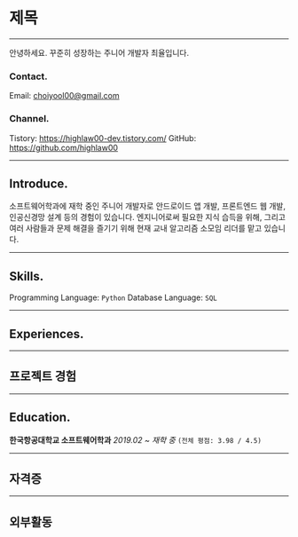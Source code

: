 # 제목
---
안녕하세요. 꾸준히 성장하는 주니어 개발자 최율입니다.
### Contact.
Email: choiyool00@gmail.com
### Channel.
Tistory: https://highlaw00-dev.tistory.com/
GitHub: https://github.com/highlaw00

---
## Introduce.
소프트웨어학과에 재학 중인 주니어 개발자로 안드로이드 앱 개발, 프론트엔드 웹 개발, 인공신경망 설계 등의 경험이 있습니다.
엔지니어로써 필요한 지식 습득을 위해, 그리고 여러 사람들과 문제 해결을 즐기기 위해 현재 교내 알고리즘 소모임 리더를 맡고 있습니다.

---
## Skills.
Programming Language: `Python`
Database Language: `SQL`

---
## Experiences.


---
## 프로젝트 경험
---
## Education.
**한국항공대학교 소프트웨어학과**
*2019.02 ~ 재학 중*
`(전체 평점: 3.98 / 4.5)`

---
## 자격증
---
## 외부활동